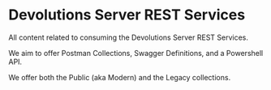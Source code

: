 # Devolutions Server REST Services
All content related to consuming the Devolutions Server REST Services.

We aim to offer Postman Collections, Swagger Definitions, and a Powershell API.

We offer both the Public (aka Modern) and the Legacy collections.
